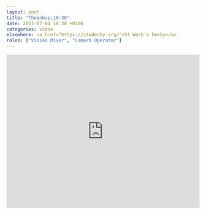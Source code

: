 ```yaml
---
layout: post
title: "The&nbsp;10:30"
date: 2021-07-04 10:30 +0100
categories: video
elsewhere: <a href="https://stwderby.org/">St Werb's Derby</a>
roles: ["Vision Mixer", "Camera Operator"]
---
```


<iframe width="100%" height="400em" src="https://www.youtube.com/embed/XgZWUiVRDZ4" frameborder="0" allow="accelerometer; autoplay; clipboard-write; encrypted-media; gyroscope; picture-in-picture" allowfullscreen></iframe>
